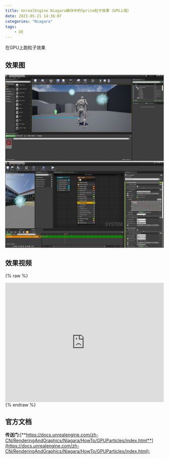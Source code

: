 ```yaml
---
title: UnrealEngine Niagara模块中的Sprite粒子效果（GPU上跑）
date: 2021-05-21 14:36:07
categories: "Niagara"
tags:
	- UE
---
```

在GPU上跑粒子效果
<!-- more -->
## 效果图
<img src="../image/ue/niagara/gpusprite/screen1.png">

<img src="../image/ue/niagara/gpusprite/screen2.png">

## 效果视频
{% raw %}
<div style="position:relative; padding-bottom:75%; width:100%; height:0">
    <iframe src="https://www.bilibili.com/video/BV1m5411u7Xe?share_source=copy_web" scrolling="no" border="0" frameborder="no" framespacing="0" allowfullscreen="true" style="position:absolute; height: 100%; width: 100%;"></iframe>
</div>
{% endraw %}

## 官方文档
**传送门:**[**https://docs.unrealengine.com/zh-CN/RenderingAndGraphics/Niagara/HowTo/GPUParticles/index.html**](https://docs.unrealengine.com/zh-CN/RenderingAndGraphics/Niagara/HowTo/GPUParticles/index.html);